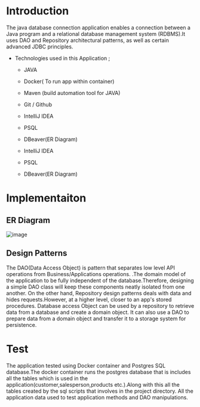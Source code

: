# Introduction


The java database connection application enables a connection between a Java program and a relational database management system (RDBMS).It uses DAO and Repository architectural patterns, as well as certain advanced JDBC principles.

- Technologies used in this Application ;

  - JAVA

  - Docker( To run app within container)

  - Maven (build automation tool for JAVA)

  - Git / Github

  - IntelliJ IDEA

  - PSQL

  - DBeaver(ER Diagram)

  - IntelliJ IDEA
  
  - PSQL
  
  - DBeaver(ER Diagram)
  

# Implementaiton
## ER Diagram


![image](https://i.imgur.com/xqxU016.png)

## Design Patterns

The DAO(Data Access Object) is pattern that separates low level API operations from Business/Applications operations.
.The domain model of the application to be fully independent of the database.Therefore, designing a simple DAO class will keep these components neatly isolated from one another.
On the other hand, Repository design patterns deals with data and hides requests.However, at a higher level, closer to an app's stored procedures. Database access Object can be used by a repository to retrieve data from a database and create a domain object. It can also use a DAO to prepare data from a domain object and transfer it to a storage system for persistence.


# Test
The application tested using Docker container and Postgres SQL database.The docker container runs the postgres database that is includes all the tables which is used in the application(customer,salesperson,products etc.).Along with this all the tables created by the sql scripts that involves in the project directory.
All the application data used to test application methods and DAO manipulations.
